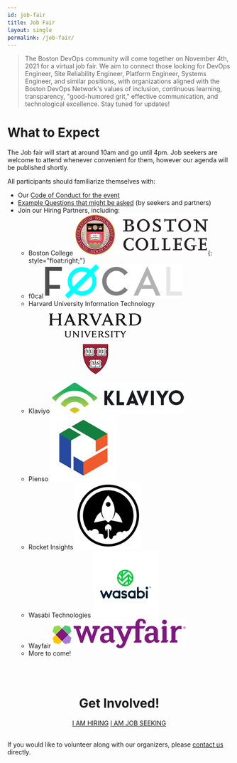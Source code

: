 ```yaml
---
id: job-fair
title: Job Fair
layout: single
permalink: /job-fair/
---
```


> The Boston DevOps community will come together on November 4th, 2021 for a virtual job fair. We aim to connect those looking for DevOps Engineer, Site Reliability Engineer, Platform Engineer, Systems Engineer, and similar positions, with organizations aligned with the Boston DevOps Network's values of inclusion, continuous learning, transparency, "good-humored grit," effective communication, and technological excellence. Stay tuned for updates!

# What to Expect
The Job fair will start at around 10am and go until 4pm. Job seekers are welcome to attend whenever convenient for them, however our agenda will be published shortly.

All participants should familiarize themselves with:

* Our [Code of Conduct for the event](/event-code-of-conduct)
* [Example Questions that might be asked](/example-job-fair-questions) (by seekers and partners)
* Join our Hiring Partners, including:
  * Boston College
![image info](BostonC_300w.png){: style="float:right;"}
  * f0cal
  ![image info](FOCAL_309w.png)
  * Harvard University Information Technology
  ![image info](Harvard_300w.png)
  * Klaviyo
  ![image info](Klaviyo_300w.png)
  * Pienso
  ![image info](Pienso_150w.jpg)
  * Rocket Insights
  ![image info](rocket_logo_150s.png)
  * Wasabi Technologies
  ![image info](Wasabi_150w.png)
  * Wayfair
  ![image info](Wayfair_300w.png)
  * More to come!

<div style="text-align:center">
<br /><br />

<h1>Get Involved!</h1>
<a href="https://bit.ly/bdon-job-fair-2021-partners" target="blank" class="btn btn--success">I AM HIRING</a> <a href="https://bit.ly/bdon-job-fair-2021" target="blank" class="btn btn--success">I AM JOB SEEKING</a>
</div>

<br />

If you would like to volunteer along with our organizers, please
[contact us](/contact/) directly.
